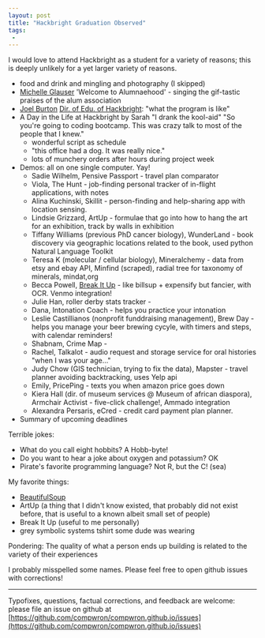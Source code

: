```yaml
---
layout: post
title: "Hackbright Graduation Observed"
tags:
 -
---
```


I would love to attend Hackbright as a student for a variety of reasons; this is deeply unlikely for a yet larger variety of reasons.

* food and drink and mingling and photography (I skipped)
* [Michelle Glauser](https://twitter.com/michelleglauser) 'Welcome to Alumnaehood' - singing the gif-tastic praises of the alum association 
* [Joel Burton](https://twitter.com/wjoelburton) [Dir. of Edu. of Hackbright](http://hackbrightacademy.com/person/joel-burton/): "what the program is like"
* A Day in the Life at Hackbright by Sarah "I drank the kool-aid" "So you're going to coding bootcamp. This was crazy talk to most of the people that I knew."
  * wonderful script as schedule
  * "this office had a dog. It was really nice."
  * lots of munchery orders after hours during project week
* Demos: all on one single computer. Yay!
  * Sadie Wilhelm, Pensive Passport - travel plan comparator
  * Viola, The Hunt - job-finding personal tracker of in-flight applications, with notes
  * Alina Kuchinski, Skillit - person-finding and help-sharing app with location sensing. 
  * Lindsie Grizzard, ArtUp - formulae that go into how to hang the art for an exhibition, track by walls in exhibition
  * Tiffany Williams (previous PhD cancer biology), WunderLand - book discovery via geographic locations related to the book, used python Natural Language Toolkit
  * Teresa K (molecular / cellular biology), Mineralchemy - data from etsy and ebay API, Minfind (scraped), radial tree for taxonomy of minerals, mindat,org
  * Becca Powell, [Break It Up](https://github.com/bpownow/breakitup) - like billsup + expensify but fancier, with OCR. Venmo integration!
  * Julie Han, roller derby stats tracker - 
  * Dana, Intonation Coach - helps you practice your intonation
  * Leslie Castillianos (nonprofit funddraising management), Brew Day - helps you manage your beer brewing cycyle, with timers and steps, with calendar reminders!
  * Shabnam, Crime Map - 
  * Rachel, Talkalot - audio request and storage service for oral histories "when I was your age..."
  * Judy Chow (GIS technician, trying to fix the data), Mapster - travel planner avoiding backtracking, uses Yelp api
  * Emily, PricePing - texts you when amazon price goes down
  * Kiera Hall (dir. of museum services @ Museum of african diaspora), Armchair Activist - five-click challenge!, Ammado integration
  * Alexandra Persaris, eCred - credit card payment plan planner. 
* Summary of upcoming deadlines


Terrible jokes:

* What do you call eight hobbits? A Hobb-byte!
* Do you want to hear a joke about oxygen and potassium? OK
* Pirate's favorite programming language? Not R, but the C! (sea)


My favorite things:

* [BeautifulSoup](https://en.wikipedia.org/wiki/Beautiful_Soup) 
* ArtUp (a thing that I didn't know existed, that probably did not exist before, that is useful to a known albeit small set of people)
* Break It Up (useful to me personally)
* grey symbolic systems tshirt some dude was wearing

Pondering: The quality of what a person ends up building is related to the variety of their experiences

I probably misspelled some names. Please feel free to open github issues with corrections!

-------

Typofixes, questions, factual corrections, and feedback are welcome: please file an issue on github at [https://github.com/compwron/compwron.github.io/issues](https://github.com/compwron/compwron.github.io/issues)
